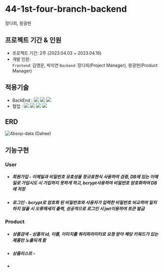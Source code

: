 # 44-1st-four-branch-backend
 장다희, 왕광현

## 프로젝트 기간 & 인원
* 프로젝트 기간: 2주 (2023.04.03 ~ 2023.04.16)   
* 개발 인원:   
  `Frontend`: 김영운, 박지연
  `Backend`: 장다희(Project Manager), 왕광현(Product Manager)
 
 
 ## 적용기술
* BackEnd : <img src="https://img.shields.io/badge/node.js-339933?style=for-the-badge&logo=node.js&logoColor=white"> <img src="https://img.shields.io/badge/express-000000?style=for-the-badge&logo=express&logoColor=white"> <img src="https://img.shields.io/badge/mysql-4479A1?style=for-the-badge&logo=mysql&logoColor=black">
* 협업 : <img src="https://img.shields.io/badge/github-181717?style=for-the-badge&logo=github&logoColor=white"> <img src="https://img.shields.io/badge/trello-0055cc?style=for-the-badge&logo=trello&logoColor=yellow"> <img src="https://img.shields.io/badge/slack-4A154B?style=for-the-badge&logo=Slack&logoColor=wihte"> <img src="https://img.shields.io/badge/notion-000000?style=for-the-badge&logo=notion&logoColor=white"> 

 ## ERD
 
 ![4bsop-data (Dahee)](https://user-images.githubusercontent.com/122084854/232357000-63a4813b-85de-4ae2-b3fe-a7ddbd2c5af7.png)

 ## 기능구현
 
 ### User
 
 * ##### 회원가입 - 이메일과 비밀번호 유효성을 정규표현식 사용하여 검증, DB에 있는 이메일로 가입시도 시 가입하지 못하게 하고, bcrypt사용하여 비밀번호 암호화하여 DB에 저장
 
 * ##### 로그인 - bcrypt로 암호화 된 비밀번호와 사용자가 입력한 비밀번호 비교하여 일치하지 않을 시 오류메세지 출력, 성공적으로 로그인 시 jwt이용하여 토큰 발급

 
 ### Product

 * ##### 상품검색 - 상품의 id, 이름, 이미지를 쿼리파라미터로 요청 받아 해당 키워드가 있는 제품만 노출되게 함
 
 * ##### 상품리스트 - 

 * ##### 
